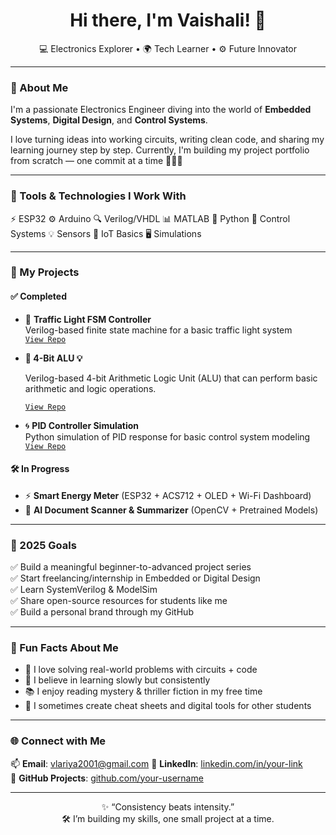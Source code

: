 <h1 align="center">Hi there, I'm Vaishali! 🌱</h1>
<p align="center">
  💻 Electronics Explorer • 🌍 Tech Learner • ⚙️ Future Innovator
</p>

---

### 🌟 About Me

I'm a passionate Electronics Engineer diving into the world of **Embedded Systems**, **Digital Design**, and **Control Systems**.

I love turning ideas into working circuits, writing clean code, and sharing my learning journey step by step. Currently, I'm building my project portfolio from scratch — one commit at a time 👩‍💻✨

---

### 🔧 Tools & Technologies I Work With
⚡ ESP32 ⚙️ Arduino 🔍 Verilog/VHDL
📊 MATLAB 🐍 Python 📐 Control Systems
💡 Sensors 🧠 IoT Basics 🖥️ Simulations


---

### 📂 My Projects

#### ✅ Completed
- 🛑 **Traffic Light FSM Controller**  
  Verilog-based finite state machine for a basic traffic light system  
  [`View Repo`](https://github.com/Vaishaliisha/Traffic-Light-FSM-Controller.git)

-  **🔢 4-Bit ALU  💡** 
 
   Verilog-based 4-bit Arithmetic Logic Unit (ALU) that can perform basic arithmetic and logic operations.

   [`View Repo`](https://github.com/Vaishaliisha/-4-Bit-ALU.git)

- 🌀 **PID Controller Simulation**  
  Python simulation of PID response for basic control system modeling  
  [`View Repo`](https://github.com/Vaishaliisha/-PID-Controller-Simulation.git)

#### 🛠️ In Progress
- ⚡ **Smart Energy Meter** (ESP32 + ACS712 + OLED + Wi-Fi Dashboard)
- 📄 **AI Document Scanner & Summarizer** (OpenCV + Pretrained Models)

---

### 🎯 2025 Goals

✅ Build a meaningful beginner-to-advanced project series  
✅ Start freelancing/internship in Embedded or Digital Design  
✅ Learn SystemVerilog & ModelSim  
✅ Share open-source resources for students like me  
✅ Build a personal brand through my GitHub

---

### 💬 Fun Facts About Me

- 🧠 I love solving real-world problems with circuits + code  
- 🧘 I believe in learning slowly but consistently  
- 📚 I enjoy reading mystery & thriller fiction in my free time  
- 🧾 I sometimes create cheat sheets and digital tools for other students

---

### 🌐 Connect with Me

📫 **Email**: vlariya2001@gmail.com
🔗 **LinkedIn**: [linkedin.com/in/your-link](www.linkedin.com/in/vaishalilariya2001)  
📁 **GitHub Projects**: [github.com/your-username](https://github.com/your-username)

---

<p align="center">
  ✨ “Consistency beats intensity.”<br>
  🛠️ I’m building my skills, one small project at a time.
</p>




